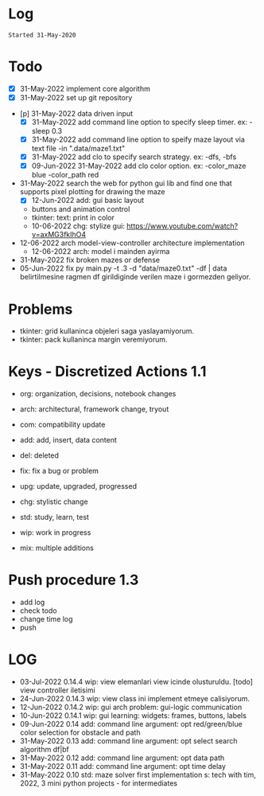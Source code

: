 # Log
`Started 31-May-2020`

# Todo
- [x] 31-May-2022 implement core algorithm
- [x] 31-May-2022 set up git repository
- [p] 31-May-2022 data driven input
    - [x] 31-May-2022 add command line option to specify sleep timer. ex: -sleep 0.3
    - [x] 31-May-2022 add command line option to speify maze layout via text file -in ".data/maze1.txt" 
    - [x] 31-May-2022 add clo to specify search strategy. ex: -dfs, -bfs
    - [x] 09-Jun-2022 31-May-2022 add clo color option. ex: -color_maze blue -color_path red
- 31-May-2022 search the web for python gui lib and find one that supports pixel plotting for drawing the maze
    - [x] 12-Jun-2022 add: gui basic layout
    - buttons and animation control
    - tkinter: text: print in color
    - 10-06-2022 chg: stylize gui: https://www.youtube.com/watch?v=axMG3fkIhO4
- 12-06-2022 arch model-view-controller architecture implementation 
    - 12-06-2022 arch: model i mainden ayirma
- 31-May-2022 fix broken mazes or defense
- 05-Jun-2022 fix py main.py -t .3 -d "data/maze0.txt" -df | data belirtilmesine ragmen df girildiginde verilen maze i gormezden geliyor.

# Problems
- tkinter: grid kullaninca objeleri saga yaslayamiyorum.
- tkinter: pack kullaninca margin veremiyorum.

# Keys - Discretized Actions 1.1
- org: organization, decisions, notebook changes
- arch: architectural, framework change, tryout

- com: compatibility update
- add: add, insert, data content

- del: deleted
- fix: fix a bug or problem
- upg: update, upgraded, progressed
- chg: stylistic change

- std: study, learn, test
- wip: work in progress
- mix: multiple additions

# Push procedure 1.3
- add log
- check todo
- change time log
- push

# LOG
- 03-Jul-2022 0.14.4    wip: view elemanlari view icinde olusturuldu. [todo] view controller iletisimi
- 24-Jun-2022 0.14.3    wip: view class ini implement etmeye calisiyorum.
- 12-Jun-2022 0.14.2    wip: gui arch problem: gui-logic communication 
- 10-Jun-2022 0.14.1    wip: gui learning: widgets: frames, buttons, labels
- 09-Jun-2022 0.14      add: command line argument: opt red/green/blue color selection for obstacle and path
- 31-May-2022 0.13      add: command line argument: opt select search algorithm df|bf
- 31-May-2022 0.12      add: command line argument: opt data path
- 31-May-2022 0.11      add: command line argument: opt time delay
- 31-May-2022 0.10      std: maze solver first implementation s: tech with tim, 2022, 3 mini python projects - for intermediates